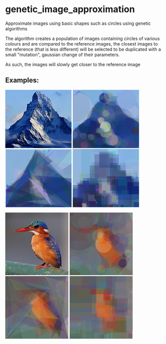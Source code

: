 # genetic_image_approximation

Approximate images using basic shapes such as circles using genetic algorithms

The algorithm creates a population of images containing circles of various colours
and are compared to the reference images, the closest images to the reference (that is less different) will
be selected to be duplicated with a small "mutation", gaussian change of their parameters.

As such, the images will slowly get closer to the reference image

## Examples:

![original](examples/matterhorn2_small.png) ![circles](examples/matterhorn2_small_circles.png) ![tris](examples/matterhorn2_small_tris.png) ![squares](examples/matterhorn2_small_squares.png)

![original](examples/bird_small.png) ![circles](examples/bird_small_circles.png) ![tris](examples/bird_small_tris.png) ![squares](examples/bird_small_squares.png)

